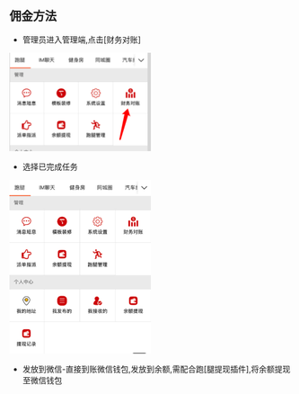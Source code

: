 ## 佣金方法

- 管理员进入管理端,点击[财务对账]
<div>
    <img src="money-step1.png" width = "50%" />
</div>

- 选择已完成任务
<div>
    <img src="manage-step2.png" width = "50%" />
</div>

- 发放到微信-直接到账微信钱包,发放到余额,需配合跑[腿提现插件],将余额提现至微信钱包